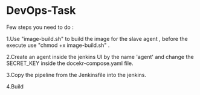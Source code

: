 # DevOps-Task

Few steps you need to do :

1.Use "image-build.sh" to build the image for the slave agent , before the execute use "chmod +x image-build.sh" .

2.Create an agent inside the jenkins UI by the name 'agent' and change the SECRET_KEY inside the docekr-compose.yaml file.

3.Copy the pipeline from the Jenkinsfile into the jenkins.

4.Build

